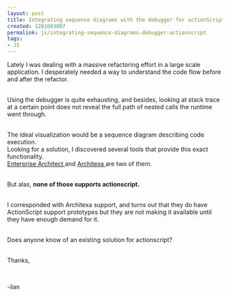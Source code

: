 ```yaml
---
layout: post
title: Integrating sequence diagrams with the debugger for actionScript
created: 1281003007
permalink: js/integrating-sequence-diagrams-debugger-actionscript
tags:
- JS
---
```

<p>Lately I was dealing with a massive refactoring effort in a large scale application. I desperately needed a way to understand the code flow before and after the refactor.</p>
<p><br />
Using the debugger is quite exhausting, and besides, looking at stack trace at a certain point does not reveal the full path of nested calls the runtime went through.</p>
<p><br />
The ideal visualization would be a sequence diagram describing code execution.<br />
Looking for a solution, I discovered several tools that provide this exact functionality.<br />
<a href="http://www.sparxsystems.com/products/ea/index.html">Enterprise Architect </a>and <a href="http://www.architexa.com/learn-more/sequence-diagrams">Architexa </a>are two of them.<br />
&nbsp;</p>
<p>But alas, <strong>none of those supports actionscript.</strong></p>
<p><br />
I corresponded with Architexa support, and turns out that they do have ActionScript support prototypes but they are not making it available until they have enough demand for it.</p>
<p><br />
Does anyone know of an existing solution for actionscript?</p>
<p><br />
Thanks,</p>
<p>&nbsp;</p>
<p>-ilan<br />
&nbsp;</p>
